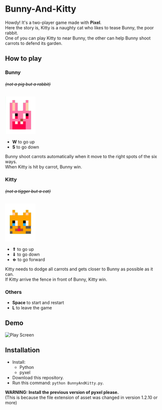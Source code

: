 # Bunny-And-Kitty
Howdy! It's a two-player game made with **Pixel**.  
Here the story is, Kitty is a naughty cat who likes to tease Bunny, the poor rabbit.  
One of you can play Kitty to near Bunny, the other can help Bunny shoot carrots to defend its garden.
## How to play  
### Bunny
###### *~~(not a pig but a rabbit)~~*
![Bunny](https://github.com/Pinkowo/Bunny-And-Kitty/blob/master/pics/Bunny.png)
* **W** to go up
* **S** to go down 

Bunny shoot carrots automatically when it move to the right spots of the six ways.  
When Kitty is hit by carrot, Bunny win.  

### Kitty
###### *~~(not a tigger but a cat)~~*
![Kitty](https://github.com/Pinkowo/Bunny-And-Kitty/blob/master/pics/Kitty.png)
* **⇑** to go up
* **⇓** to go down
* **⇐** to go forward  

Kitty needs to dodge all carrots and gets closer to Bunny as possible as it can.  
If Kitty arrive the fence in front of Bunny, Kitty win.  
### Others
* **Space** to start and restart
* **L** to leave the game  
## Demo
![Play Screen](https://github.com/Pinkowo/Bunny-And-Kitty/blob/master/pics/play.gif)
## Installation
* Install:
  * Python
  * pyxel
* Download this repository.
* Run this command: `python BunnyAndKitty.py`.  

**WARNING: Install the previous version of pyxel please.**  
(This is because the file extension of asset was changed in version 1.2.10 or more)
